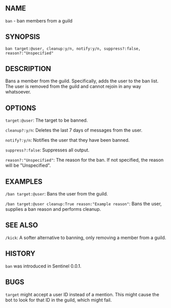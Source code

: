 ## NAME

`ban` - ban members from a guild

## SYNOPSIS

`ban target:@user, cleanup:y/n, notify:y/n, suppress?:false, reason?:"Unspecified"`

## DESCRIPTION

Bans a member from the guild. Specifically, adds the user to the ban list. The user is removed from the guild and cannot rejoin in any way whatsoever.

## OPTIONS

`target:@user`: The target to be banned.

`cleanup?:y/n`: Deletes the last 7 days of messages from the user.

`notify?:y/n`: Notifies the user that they have been banned.

`suppress?:false`: Suppresses all output.

`reason?:"Unspecified"`: The reason for the ban. If not specified, the reason will be "Unspecified".

## EXAMPLES

`/ban target:@user`: Bans the user from the guild.

`/ban target:@user cleanup:True reason:"Example reason"`: Bans the user, supplies a ban reason and performs cleanup.

## SEE ALSO

`/kick`: A softer alternative to banning, only removing a member from a guild.

## HISTORY

`ban` was introduced in Sentinel 0.0.1.

## BUGS

`target` might accept a user ID instead of a mention. This might cause the bot to look for that ID in the guild, which might fail.
